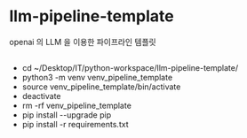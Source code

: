 # llm-pipeline-template
openai 의 LLM 을 이용한 파이프라인 템플릿



## 

- cd ~/Desktop/IT/python-workspace/llm-pipeline-template/
- python3 -m venv venv_pipeline_template
- source venv_pipeline_template/bin/activate
- deactivate
- rm -rf venv_pipeline_template
- pip install --upgrade pip
- pip install -r requirements.txt